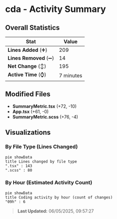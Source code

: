 # cda - Activity Summary 

## Overall Statistics

| Stat                   | Value                                                             |
| ---------------------- | ----------------------------------------------------------------- |
| **Lines Added** (➕)   | 209                                          |
| **Lines Removed** (➖) | 14                                        |
| **Net Change** (↕)    | 195                |
| **Active Time** (⌚)   | 7 minutes |


## Modified Files
- **SummaryMetric.tsx** (+72, -10)
- **App.tsx** (+61, -0)
- **SummaryMetric.scss** (+76, -4)

## Visualizations

### By File Type (Lines Changed)

```mermaid
pie showData
title Lines changed by file type
".tsx" : 143
".scss" : 80
```

### By Hour (Estimated Activity Count)

```mermaid
pie showData
title Coding activity by hour (count of changes)
"09h" : 6
```


> **Last Updated:** 06/05/2025, 09:57:27
